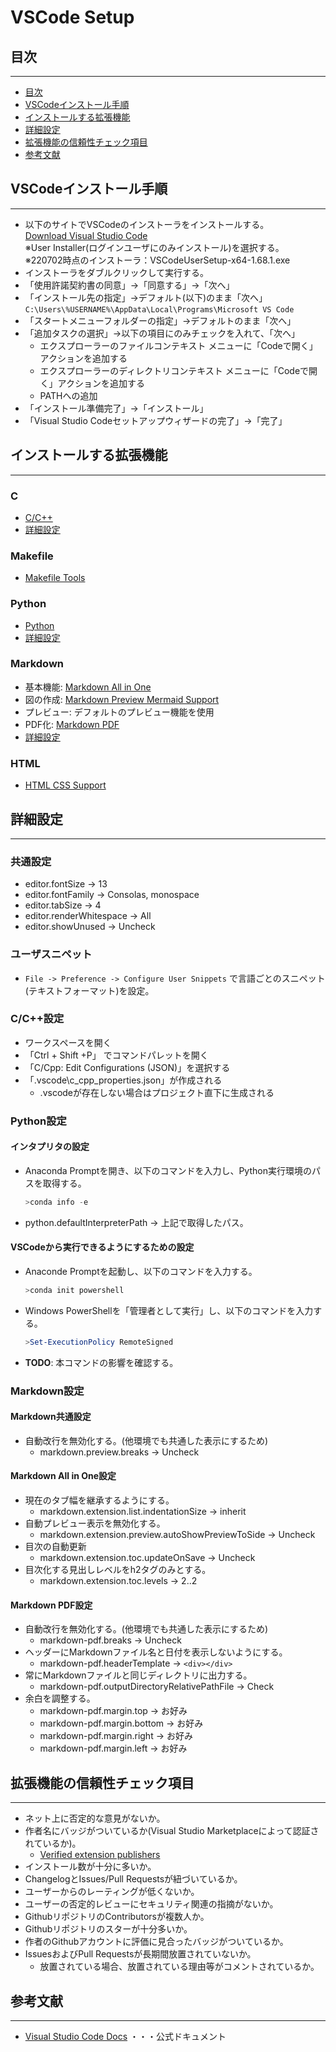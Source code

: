 # VSCode Setup


## 目次
----------------------------------------
- [目次](#目次)
- [VSCodeインストール手順](#vscodeインストール手順)
- [インストールする拡張機能](#インストールする拡張機能)
- [詳細設定](#詳細設定)
- [拡張機能の信頼性チェック項目](#拡張機能の信頼性チェック項目)
- [参考文献](#参考文献)


## VSCodeインストール手順
----------------------------------------
- 以下のサイトでVSCodeのインストーラをインストールする。  
    [Download Visual Studio Code](https://code.visualstudio.com/Download)  
    ※User Installer(ログインユーザにのみインストール)を選択する。  
    ※220702時点のインストーラ：VSCodeUserSetup-x64-1.68.1.exe
- インストーラをダブルクリックして実行する。
- 「使用許諾契約書の同意」→「同意する」→「次へ」
- 「インストール先の指定」→デフォルト(以下)のまま「次へ」  
    `C:\Users\%USERNAME%\AppData\Local\Programs\Microsoft VS Code`
- 「スタートメニューフォルダーの指定」→デフォルトのまま「次へ」
- 「追加タスクの選択」→以下の項目にのみチェックを入れて、「次へ」
    - エクスプローラーのファイルコンテキスト メニューに「Codeで開く」アクションを追加する
    - エクスプローラーのディレクトリコンテキスト メニューに「Codeで開く」アクションを追加する
    - PATHへの追加
- 「インストール準備完了」→「インストール」
- 「Visual Studio Codeセットアップウィザードの完了」→「完了」


## インストールする拡張機能
----------------------------------------
### C
- [C/C++](https://marketplace.visualstudio.com/items?itemName=ms-vscode.cpptools)
- [詳細設定](#cc設定)

### Makefile
- [Makefile Tools](https://marketplace.visualstudio.com/items?itemName=ms-vscode.makefile-tools)

### Python
- [Python](https://marketplace.visualstudio.com/items?itemName=ms-python.python)
- [詳細設定](#python設定)

### Markdown
- 基本機能: [Markdown All in One](https://marketplace.visualstudio.com/items?itemName=yzhang.markdown-all-in-one)
- 図の作成: [Markdown Preview Mermaid Support](https://marketplace.visualstudio.com/items?itemName=bierner.markdown-mermaid)
- プレビュー: デフォルトのプレビュー機能を使用
- PDF化: [Markdown PDF](https://marketplace.visualstudio.com/items?itemName=yzane.markdown-pdf)
- [詳細設定](#markdown設定)

### HTML
- [HTML CSS Support](https://marketplace.visualstudio.com/items?itemName=ecmel.vscode-html-css)


## 詳細設定
----------------------------------------
### 共通設定
- editor.fontSize -> 13
- editor.fontFamily -> Consolas, monospace
- editor.tabSize -> 4
- editor.renderWhitespace -> All
- editor.showUnused -> Uncheck

### ユーザスニペット
- `File -> Preference -> Configure User Snippets` で言語ごとのスニペット(テキストフォーマット)を設定。

### C/C++設定
- ワークスペースを開く
- 「Ctrl + Shift +P」 でコマンドパレットを開く
- 「C/Cpp: Edit Configurations (JSON)」を選択する
- 「.vscode\c_cpp_properties.json」が作成される
    - .vscodeが存在しない場合はプロジェクト直下に生成される

### Python設定
#### インタプリタの設定
- Anaconda Promptを開き、以下のコマンドを入力し、Python実行環境のパスを取得する。
    ``````````````powershell
    >conda info -e
    ``````````````
- python.defaultInterpreterPath -> 上記で取得したパス。
#### VSCodeから実行できるようにするための設定
- Anaconde Promptを起動し、以下のコマンドを入力する。
    ``````````````````````powershell
    >conda init powershell
    ``````````````````````
- Windows PowerShellを「管理者として実行」し、以下のコマンドを入力する。
    ``````````````````````````````````powershell
    >Set-ExecutionPolicy RemoteSigned
    ``````````````````````````````````
- **TODO**: 本コマンドの影響を確認する。

### Markdown設定
#### Markdown共通設定
- 自動改行を無効化する。(他環境でも共通した表示にするため)
    - markdown.preview.breaks -> Uncheck
#### Markdown All in One設定
- 現在のタブ幅を継承するようにする。
    - markdown.extension.list.indentationSize -> inherit
- 自動プレビュー表示を無効化する。
    - markdown.extension.preview.autoShowPreviewToSide -> Uncheck
- 目次の自動更新
    - markdown.extension.toc.updateOnSave -> Uncheck
- 目次化する見出しレベルをh2タグのみとする。
    - markdown.extension.toc.levels -> 2..2
#### Markdown PDF設定
- 自動改行を無効化する。(他環境でも共通した表示にするため)
    - markdown-pdf.breaks -> Uncheck
- ヘッダーにMarkdownファイル名と日付を表示しないようにする。
    - markdown-pdf.headerTemplate -> `<div></div>`
- 常にMarkdownファイルと同じディレクトリに出力する。
    - markdown-pdf.outputDirectoryRelativePathFile -> Check
- 余白を調整する。
    - markdown-pdf.margin.top -> お好み
    - markdown-pdf.margin.bottom -> お好み
    - markdown-pdf.margin.right -> お好み
    - markdown-pdf.margin.left -> お好み


## 拡張機能の信頼性チェック項目
----------------------------------------
- ネット上に否定的な意見がないか。
- 作者名にバッジがついているか(Visual Studio Marketplaceによって認証されているか)。
    - [Verified extension publishers](https://code.visualstudio.com/updates/v1_62#_verified-extension-publishers)
- インストール数が十分に多いか。
- ChangelogとIssues/Pull Requestsが紐づいているか。
- ユーザーからのレーティングが低くないか。
- ユーザーの否定的レビューにセキュリティ関連の指摘がないか。
- GithubリポジトリのContributorsが複数人か。
- Githubリポジトリのスターが十分多いか。
- 作者のGithubアカウントに評価に見合ったバッジがついているか。
- IssuesおよびPull Requestsが長期間放置されていないか。
    - 放置されている場合、放置されている理由等がコメントされているか。


## 参考文献
----------------------------------------
- [Visual Studio Code Docs](https://code.visualstudio.com/docs) ・・・公式ドキュメント
